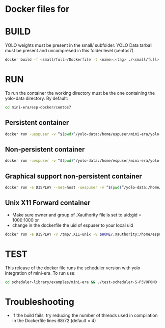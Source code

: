 # Docker files for

# BUILD
YOLO weights must be present in the small/ subfolder.
YOLO Data tarball must be present and uncompresed in this folder level (centos7).

```bash
docker build -f <small/full>/Dockerfile -t <name>:<tag> ./<small/full>
```
# RUN
To run the container the working directory must be the one containing the yolo-data directory. By default:
```bash
cd mini-era/esp-docker/centos7
```
## Persistent container
```bash
docker run -uespuser -v “$(pwd)”/yolo-data:/home/espuser/mini-era/yolo-data:ro -it <name>:<tag> /bin/bash
```
## Non-persistent container
```bash
docker run -uespuser -v “$(pwd)”/yolo-data:/home/espuser/mini-era/yolo-data:ro --rm -it <name>:<tag> /bin/bash
```
## Graphical support non-persistent container
```bash
docker run -e DISPLAY --net=host -uespuser -v “$(pwd)”/yolo-data:/home/espuser/mini-era/yolo-data:ro --rm -it <name>:<tag> /bin/bash
```
## Unix X11 Forward container
* Make sure owner and group of .Xauthority file is set to uid:gid = 1000:1000 or
* change in the dockerfile the uid of espuser to your local uid
```bash
docker run -e DISPLAY -v /tmp/.X11-unix -v $HOME/.Xauthority:/home/espuser/.Xauthority --net=host -uespuser -v “$(pwd)”/yolo-data:/home/espuser/mini-era/yolo-data:ro --rm -it <name>:<tag> /bin/bash
```
# TEST
This release of the docker file runs the scheduler version with yolo integration of mini-era. To run use:
```bash
cd scheduler-library/examples/mini-era && ./test-scheduler-S-P3V0F0N0 -t traces/tt00.new -o -G config_files/base_me_p2.config
```
# Troubleshooting
* If the build fails, try reducing the number of threads used in compilation in the Dockerfile lines 68/72 (default = 4)

